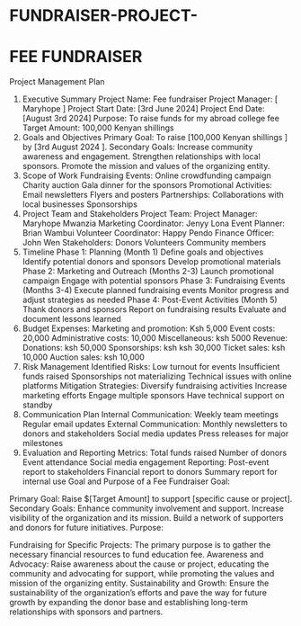# FUNDRAISER-PROJECT-
# FEE FUNDRAISER 
Project Management Plan 
1. Executive Summary
Project Name: Fee fundraiser
Project Manager: [ Maryhope ]
Project Start Date: [3rd June 2024]
Project End Date: [August 3rd 2024]
Purpose: To raise funds for my abroad college fee
Target Amount: 100,000 Kenyan shillings 
2. Goals and Objectives
Primary Goal: To raise [100,000 Kenyan shillings ] by [3rd August 2024 ].
Secondary Goals:
Increase community awareness and engagement.
Strengthen relationships with local  sponsors.
Promote the mission and values of the organizing entity.
3. Scope of Work
Fundraising Events:
Online crowdfunding campaign
Charity auction
Gala dinner for the sponsors
Promotional Activities:
Email newsletters
Flyers and posters
Partnerships:
Collaborations with local businesses
Sponsorships
4. Project Team and Stakeholders
Project Team:
Project Manager: Maryhope Mwanzia 
Marketing Coordinator: Jenyy Lona 
Event Planner: Brian Wambui 
Volunteer Coordinator: Happy Pendo 
Finance Officer: John Wen 
Stakeholders:
Donors
Volunteers
Community members
5. Timeline
Phase 1: Planning (Month 1)
Define goals and objectives
Identify potential donors and sponsors
Develop promotional materials
Phase 2: Marketing and Outreach (Months 2-3)
Launch promotional campaign
Engage with potential sponsors
Phase 3: Fundraising Events (Months 3-4)
Execute planned fundraising events
Monitor progress and adjust strategies as needed
Phase 4: Post-Event Activities (Month 5)
Thank donors and sponsors
Report on fundraising results
Evaluate and document lessons learned
6. Budget
Expenses:
Marketing and promotion: Ksh 5,000
Event costs: 20,000
Administrative costs: 10,000
Miscellaneous: ksh 5000
Revenue:
Donations: ksh 50,000
Sponsorships: ksh ksh 30,000
Ticket sales: ksh 10,000
Auction sales: ksh 10,000
7. Risk Management
Identified Risks:
Low turnout for events
Insufficient funds raised
Sponsorships not materializing
Technical issues with online platforms
Mitigation Strategies:
Diversify fundraising activities
Increase marketing efforts
Engage multiple sponsors
Have technical support on standby
8. Communication Plan
Internal Communication:
Weekly team meetings
Regular email updates
External Communication:
Monthly newsletters to donors and stakeholders
Social media updates
Press releases for major milestones
9. Evaluation and Reporting
Metrics:
Total funds raised
Number of donors
Event attendance
Social media engagement
Reporting:
Post-event report to stakeholders
Financial report to donors
Summary report for internal use
Goal and Purpose of a Fee Fundraiser
Goal:

Primary Goal: Raise $[Target Amount] to support [specific cause or project].
Secondary Goals:
Enhance community involvement and support.
Increase visibility of the organization and its mission.
Build a network of supporters and donors for future initiatives.
Purpose:

Fundraising for Specific Projects: The primary purpose is to gather the necessary financial resources to fund education fee.
Awareness and Advocacy: Raise awareness about the cause or project, educating the community and advocating for support, while promoting the values and mission of the organizing entity.
Sustainability and Growth: Ensure the sustainability of the organization’s efforts and pave the way for future growth by expanding the donor base and establishing long-term relationships with sponsors and partners.






